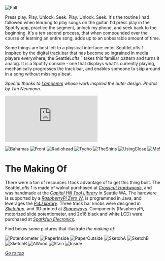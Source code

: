 ![Fall](https://github.com/mevorah/SeattleLofts1/blob/master/_img/Fall.png?raw=true "Fall")

Press play. Play. Unlock. Seek. Play. Unlock. Seek. It's the routine I had followed when learning to play songs on the guitar. I'd press play in the Spotify app, practice the segment, unlock my phone, and seek back to the beginning. It's a ten second process, that when compounded over the course of learning an entire song, adds up to an unbearable amount of time. 

Some things are best left to a physical interface: enter SeattleLofts 1. Inspired by the digital track bar that has become so ingrained in media players everywhere, the SeattleLofts 1 takes this familiar pattern and turns it analog. It is a Spotify console - one that displays what's currently playing, mechanically progresses the track bar, and enables someone to skip around in a song without missing a beat.

*Special thanks to [Lampemm](http://lampemm.com) whose work inspired the outer design. Photos by Tim Neumann.*

<iframe class="youtube" src="https://www.youtube.com/embed/K1kg1dLRlXw?rel=0&amp;showinfo=0" frameborder="0" allow="autoplay; encrypted-media" allowfullscreen></iframe>

![Bahamas](https://github.com/mevorah/SeattleLofts1/blob/master/_img/Bahamas.png?raw=true "Bahamas")
![Front](https://github.com/mevorah/SeattleLofts1/blob/master/_img/Front.png?raw=true "Front")
![Radiohead](https://github.com/mevorah/SeattleLofts1/blob/master/_img/Radiohead.Png?raw=true "Radiohead")
![Tycho](https://github.com/mevorah/SeattleLofts1/blob/master/_img/Tycho.jpg?raw=true "Tycho")
![TheShins](https://github.com/mevorah/SeattleLofts1/blob/master/_img/TheShins.jpg?raw=true "TheShins")
![UsingClose](https://github.com/mevorah/SeattleLofts1/blob/master/_img/UsingClose.jpg?raw=true "UsingClose")
![Me!](https://github.com/mevorah/SeattleLofts1/blob/master/_img/Using.png?raw=true "Using")

# The Making Of

There were a ton of resources I took advantage of to get this thing built. The SeattleLofts 1 is made of walnut purchased at *[Crosscut Hardwoods](http://www.crosscutseattle.com)*, and was handmade at the *[Capitol Hill Tool Library](https://sustainablecapitolhill.org/tool-library/)* in Seattle WA. The hardware is supported by a *[RaspberryPi Zero W](https://www.raspberrypi.org)*, is programmed in Java, and leverages the *[Pi4J library](http://pi4j.com)*. Three track bar knobs were designed in *[Sketchup](https://www.sketchup.com)*, and 3D printed at *[Shapeways](http://shapeways.com)*. Components (RaspberryPi, motorized slide potentiometer, and 2x16 black and white LCD) were purchased at *[Sparkfun Elecronics](https://www.sparkfun.com)*.

Find below some pictures that illustrate *the making of*:

![Potentiometer](https://github.com/mevorah/SeattleLofts1/blob/master/_img/APotent.JPG?raw=true "Potentiometer")
![PaperInside](https://github.com/mevorah/SeattleLofts1/blob/master/_img/PaperInside.jpg?raw=true "PaperInside")
![PaperOutside](https://github.com/mevorah/SeattleLofts1/blob/master/_img/PaperOutside.jpg?raw=true "PaperOutside")
![SketchA](https://github.com/mevorah/SeattleLofts1/blob/master/_img/ASketchA.JPG?raw=true "SketchA")
![SketchB](https://github.com/mevorah/SeattleLofts1/blob/master/_img/ASketchB.JPG?raw=true "SketchB")
![SketchB](https://github.com/mevorah/SeattleLofts1/blob/master/_img/ASketchB.png?raw=true "SketchB")
![AWood](https://github.com/mevorah/SeattleLofts1/blob/master/_img/AWood.JPG?raw=true "Wood")
![Stain](https://github.com/mevorah/SeattleLofts1/blob/master/_img/AStain.JPG?raw=true "Stain")
![Inside](https://github.com/mevorah/SeattleLofts1/blob/master/_img/AInside.png?raw=true "Inside")

<i><a style="text-align: right" href="#">Go to top</a></i>
